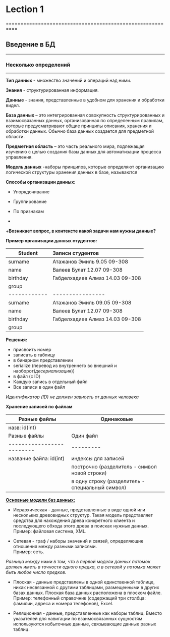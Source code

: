 # Lection 1
==========================================================

## Введение в БД
---------------------

### Несколько определений
---------------------

**Тип данных** - множество значений и операций над ними.

**Знания** - структурированная информация.  

**Данные** - знания, представленные в удобном для хранения и обработки видел.  

**База данных** – это интегрированная совокупность структурированных и взаимосвязанных данных, организованная по определенным правилам, которые предусматривают общие принципы описания, хранения и обработки данных. Обычно база данных создается для предметной области.

**Предметная область** – это часть реального мира, подлежащая изучению с целью создания базы данных для автоматизации процесса управления.

**Модель данных** -наборы принципов, которые определяют организацию логической структуры хранения данных в базе, называются  


 **Способы организации данных:**

 * Упорядочивание

 * Группирование

 * По признакам  

-
+**Возникает вопрос, в контексте какой задачи нам нужны данные?**

 **Пример организации данных студентов:**   

Student     |Записи студентов    
------------|:-----
surname     | Атажанов Эмиль 9.05 09-308
name        | Валеев Булат 12.07 09-308
birthday    | Габделхадиев Алмаз 14.03 09-308
group       |    
------------|----------------
surname     | Атажанов Эмиль       09.05   09-308
name        | Валеев Булат         12.07   09-308
birthday    | Габделхадиев Алмаз   14.03   09-308
group       |


 **Решения:**

 * присвоить номер
 * записать в таблицу
 * в бинарном представлении  
 * serialize (перевод из внутреннего во внешний и наоборот(*десериализация*))
 * в файл (c ID)
 * Каждую запись в отдельный файл
 * Все записи в один файл

 <i>Идентификатор (ID) не должен зависеть от данных человека</i>  


 **Хранение записей по файлам**  

Разные файлы   |Одинаковые
----------------|---
назв: id(int)  |
Разные файлы   	         |Один файл
-------------------------|---------
название файла: id(int)  | индексы для записей
                         | построчно (разделитель - символ новой строки)
                         | в одну строку (разделитель - специальный символ)

 **<u>Основные модели баз данных:</u>**

*  Иерархическая - данные, представленные в виде одной или нескольких древовидных структур. Такая модель представляет средства для нахождения древа конкретного клиента и последующего обхода этого древа в поисках нужных данных.   Пример: файловая система, XML.  

*  Сетевая - граф / наборы значений и связей, определяющие отношения между разными записями.   
Пример: сеть.

<i>Разница между ними в том, что в первой модели данных потомок должен иметь в точности одного предка, а в сетевой у потомка может быть любое число предков.</i>  

*  Плоская - данные представлены в одной единственной таблице, никак несвязанной с другими таблицами, размещенными в других базах данных. Плоская база
данных расположена в плоском файле.  
Пример: телефонный справочник (содержащий три столбца: фамилии, адреса и номера телефонов), Exсel.  


*  Реляционная - данные, представленные как наборы таблиц. Вместо указателей для навигации по взаимосвязанных сущностям используются избыточные данные, связывающие данные разных таблиц.
